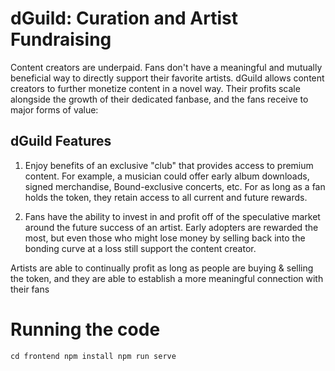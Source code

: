 # dGuild: Curation and Artist Fundraising

Content creators are underpaid. Fans don't have a meaningful and mutually beneficial way to directly support their favorite artists. dGuild allows content creators to further monetize content in a novel way. Their profits scale alongside the growth of their dedicated fanbase, and the fans receive to major forms of value:

## dGuild Features
1. Enjoy benefits of an exclusive "club" that provides access to premium content. For example, a musician could offer early album downloads, signed merchandise, Bound-exclusive concerts, etc. For as long as a fan holds the token, they retain access to all current and future rewards.

2. Fans have the ability to invest in and profit off of the speculative market around the future success of an artist. Early adopters are rewarded the most, but even those who might lose money by selling back into the bonding curve at a loss still support the content creator.

Artists are able to continually profit as long as people are buying & selling the token, and they are able to establish a more meaningful connection with their fans


# Running the code
`
cd frontend
npm install
npm run serve
`
